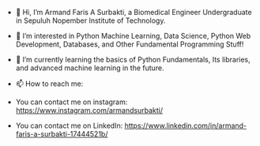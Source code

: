 - 👋 Hi, I’m Armand Faris A Surbakti, a Biomedical Engineer Undergraduate in Sepuluh Nopember Institute of Technology.
- 👀 I’m interested in Python Machine Learning, Data Science, Python Web Development, Databases, and Other Fundamental Programming Stuff!
- 🌱 I’m currently learning the basics of Python Fundamentals, Its libraries, and advanced machine learning in the future.

- 📫 How to reach me:
- You can contact me on instagram: https://www.instagram.com/armandsurbakti/
- You can contact me on LinkedIn: https://www.linkedin.com/in/armand-faris-a-surbakti-17444521b/

<!---
ArmandFS/ArmandFS is a ✨ special ✨ repository because its `README.md` (this file) appears on your GitHub profile.
You can click the Preview link to take a look at your changes.
--->

